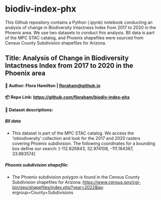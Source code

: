 # biodiv-index-phx
This Github repository contains a Python (.ipynb) notebook conducting an analysis of change in Biodiversity Intactness Index from 2017 to 2020 in the Phoenix area. We use two datasets to conduct this analysis. BII data is part of the MPC STAC catalog, and Phoenix shapefiles were sourced from Census County Subdivision shapefiles for Arizona. 


## Title: Analysis of Change in Biodiversity Intactness Index from 2017 to 2020 in the Phoenix area
#### 🤠 Author: Flora Hamilton | floraham@github.io 


#### 📦 Repo Link: https://github.com/floraham/biodiv-index-phx


#### 🔎 Dataset descriptions:

##### BII data
- This dataset is part of the MPC STAC catalog. We access the ‘iobiodiversity’ collection and look for the 2017 and 2020 rasters covering Phoenix subdivision. The following coordinates for a bounding box define our search: [-112.826843, 32.974108, -111.184387, 33.863574]

##### Phoenix subdivision shapefile: 
- The Phoenix subdivision polygon is found in the Census County Subdivision shapefiles for Arizona:
https://www.census.gov/cgi-bin/geo/shapefiles/index.php?year=2022&lay ergroup=County+Subdivisions
